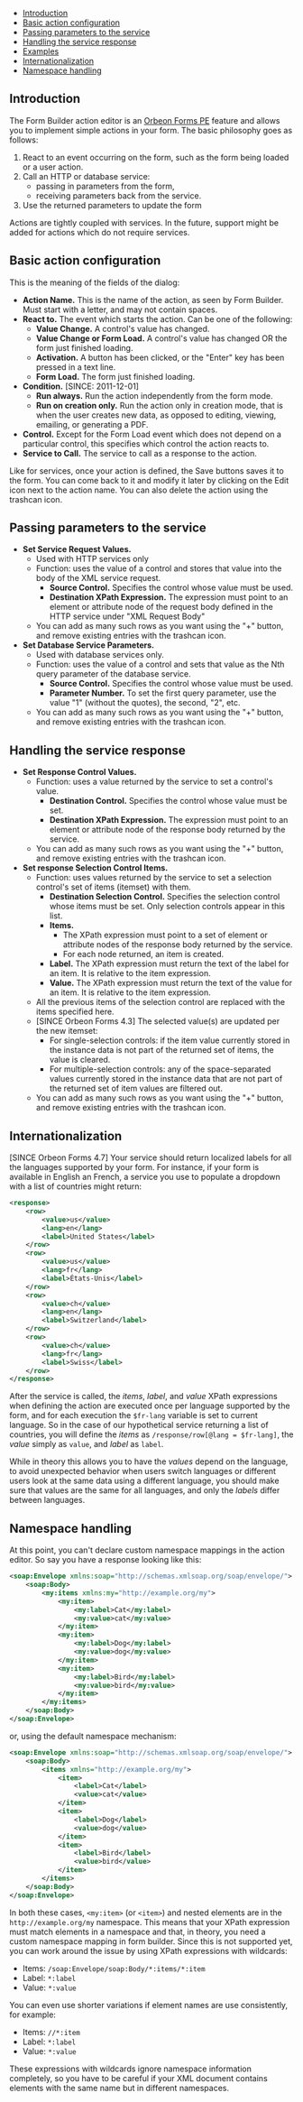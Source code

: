 - [Introduction](#introduction)
- [Basic action configuration](#basic-action-configuration)
- [Passing parameters to the service](#TOC-Passing-parameters-to-the-service)
- [Handling the service response](#TOC-Handling-the-service-response)
- [Examples](#TOC-Examples)
- [Internationalization](#TOC-Internationalization)
- [Namespace handling](#TOC-Namespace-handling)

## Introduction

The Form Builder action editor is an [Orbeon Forms PE](http://www.orbeon.com/support-services/professional) feature and allows you to implement simple actions in your form. The basic philosophy goes as follows:

1. React to an event occurring on the form, such as the form being loaded or a user action.
2. Call an HTTP or database service:
    - passing in parameters from the form,
    - receiving parameters back from the service.
3. Use the returned parameters to update the form

Actions are tightly coupled with services. In the future, support might be added for actions which do not require services.

## Basic action configuration

This is the meaning of the fields of the dialog:

- **Action Name.** This is the name of the action, as seen by Form Builder. Must start with a letter, and may not contain spaces.
- **React to.** The event which starts the action. Can be one of the following:
    - **Value Change.** A control's value has changed.
    - **Value Change or Form Load.** A control's value has changed OR the form just finished loading.
    - **Activation.** A button has been clicked, or the "Enter" key has been pressed in a text line.
    - **Form Load.** The form just finished loading.
- **Condition.** [SINCE: 2011-12-01]
    - **Run always.** Run the action independently from the form mode.</span></font>
    - **Run on creation only.** Run the action only in creation mode, that is when the user creates new data, as opposed to editing, viewing, emailing, or generating a PDF.
- **Control.** Except for the Form Load event which does not depend on a particular control, this specifies which control the action reacts to.
- **Service to Call.** The service to call as a response to the action.

Like for services, once your action is defined, the Save buttons saves it to the form. You can come back to it and modify it later by clicking on the Edit icon next to the action name. You can also delete the action using the trashcan icon.

## Passing parameters to the service

- **Set Service Request Values.**
    - Used with HTTP services only
    - Function: uses the value of a control and stores that value into the body of the XML service request.
        - **Source Control.** Specifies the control whose value must be used.
        - **Destination XPath Expression.** The expression must point to an element or attribute node of the request body defined in the HTTP service under "XML Request Body"
    - You can add as many such rows as you want using the "+" button, and remove existing entries with the trashcan icon.
- **Set Database Service Parameters.**
    - Used with database services only.
    - Function: uses the value of a control and sets that value as the Nth query parameter of the database service.
        - **Source Control.** Specifies the control whose value must be used.
        - **Parameter Number.** To set the first query parameter, use the value "1" (without the quotes), the second, "2", etc.
    - You can add as many such rows as you want using the "+" button, and remove existing entries with the trashcan icon.

## Handling the service response

- **Set Response Control Values.**
    - Function: uses a value returned by the service to set a control's value.
        - **Destination Control.** Specifies the control whose value must be set.
        - **Destination XPath Expression.** The expression must point to an element or attribute node of the response body returned by the service.
    - You can add as many such rows as you want using the "+" button, and remove existing entries with the trashcan icon.
- **Set response Selection Control Items.**
    - Function: uses values returned by the service to set a selection control's set of items (itemset) with them.
        - **Destination Selection Control.** Specifies the selection control whose items must be set. Only selection controls appear in this list.
        - **Items.**
            - The XPath expression must point to a set of element or attribute nodes of the response body returned by the service.
            - For each node returned, an item is created.
        - **Label.** The XPath expression must return the text of the label for an item. It is relative to the item expression.
        - **Value.** The XPath expression must return the text of the value for an item. It is relative to the item expression.
    - All the previous items of the selection control are replaced with the items specified here.
    - [SINCE Orbeon Forms 4.3] The selected value(s) are updated per the new itemset:
        - For single-selection controls: if the item value currently stored in the instance data is not part of the returned set of items, the value is cleared.
        - For multiple-selection controls: any of the space-separated values currently stored in the instance data that are not part of the returned set of item values are filtered out.
    - You can add as many such rows as you want using the "+" button, and remove existing entries with the trashcan icon.

## Internationalization

[SINCE Orbeon Forms 4.7] Your service should return localized labels for all the languages supported by your form. For instance, if your form is available in English an French, a service you use to populate a dropdown with a list of countries might return:

```xml
<response>
    <row>
        <value>us</value>
        <lang>en</lang>
        <label>United States</label>
    </row>
    <row>
        <value>us</value>
        <lang>fr</lang>
        <label>États-Unis</label>
    </row>
    <row>
        <value>ch</value>
        <lang>en</lang>
        <label>Switzerland</label>
    </row>
    <row>
        <value>ch</value>
        <lang>fr</lang>
        <label>Swiss</label>
    </row>
</response>
```

After the service is called, the *items*, *label*, and *value* XPath expressions when defining the action are executed once per language supported by the form, and for each execution the `$fr-lang` variable is set to current language. So in the case of our hypothetical service returning a list of countries, you will define the *items* as `/response/row[@lang = $fr-lang]`, the *value* simply as `value`, and *label* as `label`.

While in theory this allows you to have the *values* depend on the language, to avoid unexpected behavior when users switch languages or different users look at the same data using a different language, you should make sure that values are the same for all languages, and only the *labels* differ between languages.

## Namespace handling

At this point, you can't declare custom namespace mappings in the action editor. So say you have a response looking like this:

```xml
<soap:Envelope xmlns:soap="http://schemas.xmlsoap.org/soap/envelope/">
    <soap:Body>
        <my:items xmlns:my="http://example.org/my">
            <my:item>
                <my:label>Cat</my:label>
                <my:value>cat</my:value>
            </my:item>
            <my:item>
                <my:label>Dog</my:label>
                <my:value>dog</my:value>
            </my:item>
            <my:item>
                <my:label>Bird</my:label>
                <my:value>bird</my:value>
            </my:item>
        </my:items>
    </soap:Body>
</soap:Envelope>
```

or, using the default namespace mechanism:

```xml
<soap:Envelope xmlns:soap="http://schemas.xmlsoap.org/soap/envelope/">
    <soap:Body>
        <items xmlns="http://example.org/my">
            <item>
                <label>Cat</label>
                <value>cat</value>
            </item>
            <item>
                <label>Dog</label>
                <value>dog</value>
            </item>
            <item>
                <label>Bird</label>
                <value>bird</value>
            </item>
        </items>
    </soap:Body>
</soap:Envelope>
```

In both these cases, `<my:item>` (or `<item>`) and nested elements are in the `http://example.org/my` namespace. This means that your XPath expression must match elements in a namespace and that, in theory, you need a custom namespace mapping in form builder. Since this is not supported yet, you can work around the issue by using XPath expressions with wildcards:

- Items: `/soap:Envelope/soap:Body/*:items/*:item`
- Label: `*:label`
- Value: `*:value`

You can even use shorter variations if element names are use consistently, for example:

- Items: `//*:item`
- Label: `*:label`
- Value: `*:value`

These expressions with wildcards ignore namespace information completely, so you have to be careful if your XML document contains elements with the same name but in different namespaces.